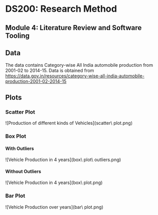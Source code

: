 # DS200: Research Method
## Module 4: Literature Review and Software Tooling

## Data

The data contains Category-wise All India automobile production from 2001-02 to 2014-15. Data is obtained from <https://data.gov.in/resources/category-wise-all-india-automobile-production-2001-02-2014-15>

## Plots

### Scatter Plot

![Production of different kinds of Vehicles](scatter\ plot.png)

### Box Plot

#### With Outliers
![Vehicle Production in 4 years](box\ plot\ outliers.png)

#### Without Outliers
![Vehicle Production in 4 years](box\ plot.png)

### Bar Plot

![Vehicle Production over years](bar\ plot.png)

